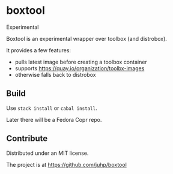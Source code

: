 # boxtool

Experimental

Boxtool is an experimental wrapper over toolbox (and distrobox).

It provides a few features:

- pulls latest image before creating a toolbox container
- supports https://quay.io/organization/toolbx-images
- otherwise falls back to distrobox

## Build

Use `stack install` or `cabal install`.

Later there will be a Fedora Copr repo.

## Contribute

Distributed under an MIT license.

The project is at <https://github.com/juhp/boxtool>
